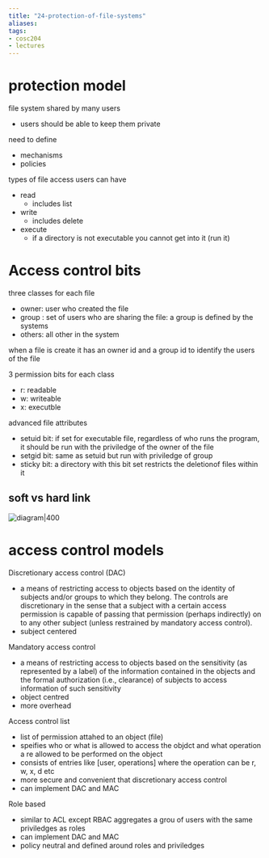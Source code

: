 ```yaml
---
title: "24-protection-of-file-systems"
aliases: 
tags: 
- cosc204
- lectures
---
```


# protection model
file system shared by many users
- users should be able to keep them private

need to define
- mechanisms
- policies

types of file access users can have
- read
	- includes list
- write
	- includes delete	
- execute
	- if a directory is not executable you cannot get into it (run it) 

# Access control bits
three classes for each file
- owner: user who created the file
- group : set of users who are sharing the file: a group is defined by the systems
- others: all other in the system

when a file is create it has an owner id and a group id to identify the users of the file 

3 permission bits for each class
- r: readable
- w: writeable
- x: executble

advanced file attributes
- setuid bit: if set for executable file, regardless of who runs the program, it should be run with the priviledge of the owner of the file
- setgid bit: same as setuid but run with priviledge of group
- sticky bit: a directory with this bit set restricts the deletionof files within it

## soft vs hard link
![diagram|400](https://i.imgur.com/DEvbJRN.png)

# access control models
Discretionary access control (DAC)
- a means of restricting access to objects based on the identity of subjects and/or groups to which they belong. The controls are discretionary in the sense that a subject with a certain access permission is capable of passing that permission (perhaps indirectly) on to any other subject (unless restrained by mandatory access control).
- subject centered

Mandatory access control
- a means of restricting access to objects based on the sensitivity (as represented by a label) of the information contained in the objects and the formal authorization (i.e., clearance) of subjects to access information of such sensitivity
- object centred  
- more overhead

Access control list
- list of permission attahed to an object (file)
- speifies who or what is allowed to access the objdct and what operation a re allowed to be performed on the object
- consists of entries like [user, operations] where the operation can be r, w, x, d etc
- more secure and convenient that discretionary access control
- can implement DAC and MAC

Role based
- similar to ACL except RBAC aggregates a grou of users with the same priviledges as roles
- can implement DAC and MAC
- policy neutral and defined around roles and priviledges